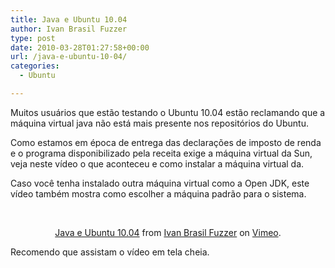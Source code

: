 ```yaml
---
title: Java e Ubuntu 10.04
author: Ivan Brasil Fuzzer
type: post
date: 2010-03-28T01:27:58+00:00
url: /java-e-ubuntu-10-04/
categories:
  - Ubuntu

---
```

Muitos usuários que estão testando o Ubuntu 10.04 estão reclamando que a máquina virtual java não está mais presente nos repositórios do Ubuntu.

Como estamos em época de entrega das declarações de imposto de renda e o programa disponibilizado pela receita exige a máquina virtual da Sun, veja neste vídeo o que aconteceu e como instalar a máquina virtual da.

Caso você tenha instalado outra máquina virtual como a Open JDK, este vídeo também mostra como escolher a máquina padrão para o sistema.

<center>
  <br /> </p> 
  
  <p>
    <a href="http://vimeo.com/10490511">Java e Ubuntu 10.04</a> from <a href="http://vimeo.com/ubuntero">Ivan Brasil Fuzzer</a> on <a href="http://vimeo.com">Vimeo</a>.
  </p>
  
  <p>
    </center>
  </p>
  
  <p>
    Recomendo que assistam o vídeo em tela cheia.
  </p>